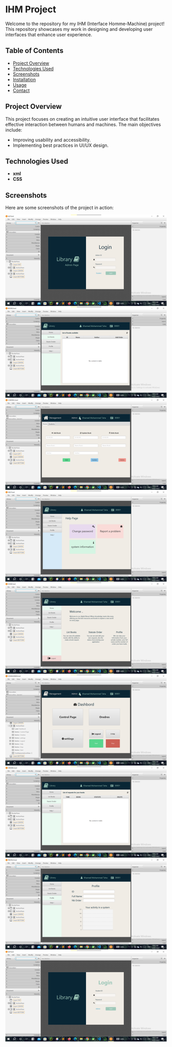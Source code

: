 # IHM Project

Welcome to the repository for my IHM (Interface Homme-Machine) project! This repository showcases my work in designing and developing user interfaces that enhance user experience.

## Table of Contents
- [Project Overview](#project-overview)
- [Technologies Used](#technologies-used)
- [Screenshots](#screenshots)
- [Installation](#installation)
- [Usage](#usage)
- [Contact](#contact)

## Project Overview
This project focuses on creating an intuitive user interface that facilitates effective interaction between humans and machines. The main objectives include:
- Improving usability and accessibility.
- Implementing best practices in UI/UX design.

## Technologies Used
- **xml**
- **CSS**

## Screenshots
Here are some screenshots of the project in action:

![Main Interface](ihm1.png)
![Main Interface](ihm2.png)
![Main Interface](ihm3.png)
![Main Interface](ihm4.png)
![Main Interface](ihm5.png)
![Main Interface](ihm6.png)
![Main Interface](ihm7.png)
![Main Interface](ihm8.png)
![Main Interface](ihm9.png)

